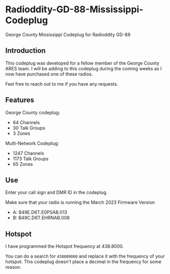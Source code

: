 # Radioddity-GD-88-Mississippi-Codeplug
 George County Mississippi Codeplug for Radioddity GD-88

## Introduction
This codeplug was developed for a fellow member of the George County ARES team. I will be adding to this codeplug during the coming weeks as I now have purchased one of these radios.

Feel free to reach out to me if you have any requests.

## Features
George County codeplug:
 - 64 Channels
 - 30 Talk Groups
 - 3 Zones

Multi-Network Codeplug:
 - 1247 Channels
 - 1173 Talk Groups
 - 65 Zones
 
## Use
Enter your call sign and DMR ID in the codeplug.

Make sure that your radio is running the March 2023 Firmware Version
- A: B49E.D6T.E0PSAB.013
- B: B49C.D6T.EHRNAB.008

## Hotspot
I have programmed the Hotspot frequency at 438.8000.

You can do a search for `438800000` and replace it with the frequency of your hotspot. This codeplug doesn't place a decimal in the frequency for some reason.


